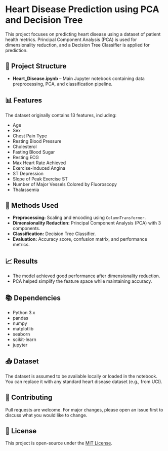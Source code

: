 # Heart Disease Prediction using PCA and Decision Tree

This project focuses on predicting heart disease using a dataset of patient health metrics. Principal Component Analysis (PCA) is used for dimensionality reduction, and a Decision Tree Classifier is applied for prediction.

## 📁 Project Structure

- **Heart_Disease.ipynb** – Main Jupyter notebook containing data preprocessing, PCA, and classification pipeline.

## 📊 Features

The dataset originally contains 13 features, including:
- Age
- Sex
- Chest Pain Type
- Resting Blood Pressure
- Cholesterol
- Fasting Blood Sugar
- Resting ECG
- Max Heart Rate Achieved
- Exercise-Induced Angina
- ST Depression
- Slope of Peak Exercise ST
- Number of Major Vessels Colored by Fluoroscopy
- Thalassemia

## 🧪 Methods Used

- **Preprocessing:** Scaling and encoding using `ColumnTransformer`.
- **Dimensionality Reduction:** Principal Component Analysis (PCA) with 3 components.
- **Classification:** Decision Tree Classifier.
- **Evaluation:** Accuracy score, confusion matrix, and performance metrics.

## 📈 Results

- The model achieved good performance after dimensionality reduction.
- PCA helped simplify the feature space while maintaining accuracy.

## 📚 Dependencies

- Python 3.x
- pandas
- numpy
- matplotlib
- seaborn
- scikit-learn
- jupyter

## 📥 Dataset

The dataset is assumed to be available locally or loaded in the notebook. You can replace it with any standard heart disease dataset (e.g., from UCI).

## 🤝 Contributing

Pull requests are welcome. For major changes, please open an issue first to discuss what you would like to change.

## 📄 License

This project is open-source under the [MIT License](LICENSE).

